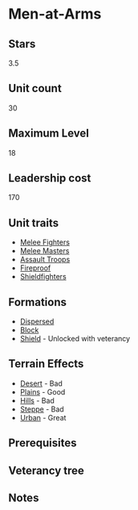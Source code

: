 # Men-at-Arms

## Stars
3.5

## Unit count
30

## Maximum Level
18

## Leadership cost
170

## Unit traits
* [Melee Fighters](../../unit-traits/melee-fighters.md)
* [Melee Masters](../../unit-traits/melee-masters.md)
* [Assault Troops](../../unit-traits/assault-troops.md)
* [Fireproof](../../unit-traits/fireproof.md)
* [Shieldfighters](../../unit-traits/shieldfighters.md)

## Formations
* [Dispersed](../../formations/dispersed.md)
* [Block](../../formations/block.md)
* [Shield](../../formations/shield.md) - Unlocked with veterancy

## Terrain Effects
* [Desert](../../terrain-effects/desert) - Bad
* [Plains](../../terrain-effects/plains) - Good
* [Hills](../../terrain-effects/hills) - Bad
* [Steppe](../../terrain-effects/steppe) - Bad
* [Urban](../../terrain-effects/urban) - Great

## Prerequisites

## Veterancy tree

## Notes
